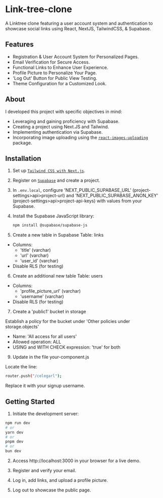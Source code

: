 # Link-tree-clone

A Linktree clone featuring a user account system and authentication to showcase social links using React, NextJS, TailwindCSS, & Supabase.

## Features 
- Registration & User Account System for Personalized Pages.
- Email Verification for Secure Access.
- Functional Links to Enhance User Experience.
- Profile Picture to Personalize Your Page.
- 'Log Out' Button for Public View Testing.
- Theme Configuration for a Customized Look.

## About 

I developed this project with specific objectives in mind:
- Leveraging and gaining proficiency with Supabase.
- Creating a project using Next.JS and Tailwind.
- Implementing authentication via Supabase.
- Incorporating image uploading using the [`react-images-uploading`](https://www.npmjs.com/package/react-images-uploading) package.

## Installation 

1. Set up [`Tailwind CSS with Next.js`](https://tailwindcss.com/docs/guides/nextjs).

2. Register on [`Supabase`](https://supabase.com) and create a project.

3. In `.env.local`, configure 'NEXT_PUBLIC_SUPABASE_URL' (project-settings>api>project-url) and 'NEXT_PUBLIC_SUPABASE_ANON_KEY' (project-settings>api>project-api-keys) with values from your Supabase.

4. Install the Supabase JavaScript library:
   ```bash
   npm install @supabase/supabase-js
   ```
5. Create a new table in Supabase
 Table: links

- Columns:
  - 'title' (varchar)
  - 'url' (varchar)
  - 'user_id' (varchar)
- Disable RLS (for testing)

6. Create an additional new table
 Table: users

- Columns:
  - 'profile_picture_url' (varchar)
  - 'username' (varchar)
- Disable RLS (for testing)

7. Create a 'public1' bucket in storage

Establish a policy for the bucket under 'Other policies under storage.objects'

- Name: 'All access for all users'
- Allowed operation: ALL
- USING and WITH CHECK expression: 'true' for both

9. Update in the file your-component.js

Locate the line:

```bash
router.push("/celegarl");
```

Replace it with your signup username.

## Getting Started

1. Initiate the development server:

```bash
npm run dev
# or
yarn dev
# or
pnpm dev
# or
bun dev
```

2. Access http://localhost:3000 in your browser for a live demo.

3. Register and verify your email.

4. Log in, add links, and upload a profile picture.

5. Log out to showcase the public page.



